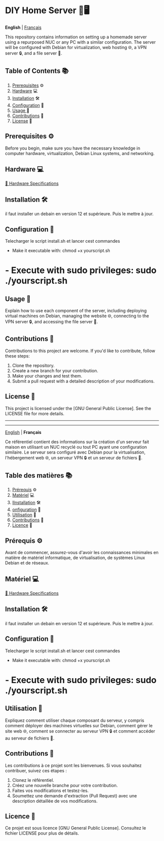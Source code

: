 # DIY Home Server 🏡🖥️

**English** | [Français](https://github.com/TheGostOfNight/DIY_Home_Server/blob/main/README.md#table-des-mati%C3%A8res-)

This repository contains information on setting up a homemade server using a repurposed NUC or any PC with a similar configuration. The server will be configured with Debian for virtualization, web hosting 🌐, a VPN server 🔒, and a file server 📁.

## Table of Contents 📚

1. [Prerequisites](https://github.com/TheGostOfNight/DIY_Home_Server/blob/main/README.md#prerequisites-%EF%B8%8F) ⚙️
2. [Hardware](https://github.com/TheGostOfNight/DIY_Home_Server/blob/main/README.md#hardware-) 💻
3. [Installation](#installation) 🛠️
4. [Configuration](#configuration) 🧰
5. [Usage ](#usage) 🚀
6. [Contributions](#contributions) 🤝
7. [License](#license) 📝

## Prerequisites ⚙️

Before you begin, make sure you have the necessary knowledge in computer hardware, virtualization, Debian Linux systems, and networking.

## Hardware 💻

  [📄 Hardware Specifications]([https://github.com/votreutilisateur/votredépôt/blob/master/specs/hardware-specs.md](https://github.com/TheGostOfNight/DIY_Home_Server/blob/main/hardware_specs.md))

## Installation 🛠️

il faut installer un debain en version 12 et supérieure. Puis le mettre à jour.
## Configuration 🧰

Telecharger le script install.sh
et lancer cest commandes 
- Make it executable with: chmod +x yourscript.sh
# - Execute with sudo privileges: sudo ./yourscript.sh
## Usage 🚀

Explain how to use each component of the server, including deploying virtual machines on Debian, managing the website 🌐, connecting to the VPN server 🔒, and accessing the file server 📁.

## Contributions 🤝

Contributions to this project are welcome. If you'd like to contribute, follow these steps:
1. Clone the repository.
2. Create a new branch for your contribution.
3. Make your changes and test them.
4. Submit a pull request with a detailed description of your modifications.

## License 📝

This project is licensed under the [GNU General Public License]. See the LICENSE file for more details.


---
---
[English](#serveur-maison-🏡🖥️) | **Français**

Ce référentiel contient des informations sur la création d'un serveur fait maison en utilisant un NUC recyclé ou tout PC ayant une configuration similaire. Le serveur sera configuré avec Debian pour la virtualisation, l'hébergement web 🌐, un serveur VPN 🔒 et un serveur de fichiers 📁.

## Table des matières 📚

1. [Prérequis](#prérequis) ⚙️
2. [Matériel](#matériel) 💻
3. [IInstallation](#installation-fr) 🛠️
4. [onfiguration](#configuration) 🧰
5. [Utilisation](#tilisation) 🚀
6. [Contributions](#contributions) 🤝
7. [Licence](#licence) 📝

## Prérequis ⚙️

Avant de commencer, assurez-vous d'avoir les connaissances minimales en matière de matériel informatique, de virtualisation, de systèmes Linux Debian et de réseaux.

## Matériel 💻

  [📄 Hardware Specifications]([https://github.com/votreutilisateur/votredépôt/blob/master/specs/hardware-specs.md](https://github.com/TheGostOfNight/DIY_Home_Server/blob/main/hardware_specs.md))

## Installation 🛠️

il faut installer un debain en version 12 et supérieure. Puis le mettre à jour.
## Configuration 🧰

Telecharger le script install.sh
et lancer cest commandes 
- Make it executable with: chmod +x yourscript.sh
# - Execute with sudo privileges: sudo ./yourscript.sh
## Utilisation 🚀

Expliquez comment utiliser chaque composant du serveur, y compris comment déployer des machines virtuelles sur Debian, comment gérer le site web 🌐, comment se connecter au serveur VPN 🔒 et comment accéder au serveur de fichiers 📁.

## Contributions 🤝

Les contributions à ce projet sont les bienvenues. Si vous souhaitez contribuer, suivez ces étapes :
1. Clonez le référentiel.
2. Créez une nouvelle branche pour votre contribution.
3. Faites vos modifications et testez-les.
4. Soumettez une demande d'extraction (Pull Request) avec une description détaillée de vos modifications.

## Licence 📝

Ce projet est sous licence [GNU General Public License]. Consultez le fichier LICENSE pour plus de détails.
